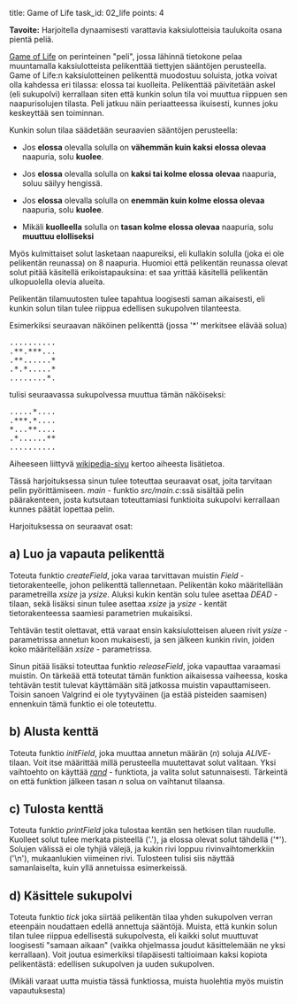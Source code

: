 title: Game of Life
task_id: 02_life
points: 4


**Tavoite:** Harjoitella dynaamisesti varattavia kaksiulotteisia
  taulukoita osana pientä peliä.

[Game of Life] on perinteinen "peli", jossa lähinnä tietokone pelaa
muuntamalla kaksiulotteista pelikenttää tiettyjen sääntöjen
perusteella. Game of Life:n kaksiulotteinen pelikenttä muodostuu
soluista, jotka voivat olla kahdessa eri tilassa: elossa tai
kuolleita. Pelikenttää päivitetään askel (eli sukupolvi) kerrallaan
siten että kunkin solun tila voi muuttua riippuen sen naapurisolujen
tilasta. Peli jatkuu näin periaatteessa ikuisesti, kunnes joku
keskeyttää sen toiminnan.

[Game of Life]: http://en.m.wikipedia.org/wiki/Conway%27s_Game_of_Life

Kunkin solun tilaa säädetään seuraavien sääntöjen perusteella:

  * Jos **elossa** olevalla solulla on **vähemmän kuin kaksi elossa
    olevaa** naapuria, solu **kuolee**.

  * Jos **elossa** olevalla solulla on **kaksi tai kolme elossa
    olevaa** naapuria, soluu säilyy hengissä.

  * Jos **elossa** olevalla solulla on **enemmän kuin kolme elossa
    olevaa** naapuria, solu **kuolee**.

  * Mikäli **kuolleella** solulla on **tasan kolme elossa olevaa**
    naapuria, solu **muuttuu elolliseksi**

Myös kulmittaiset solut lasketaan naapureiksi, eli kullakin solulla
(joka ei ole pelikentän reunassa) on 8 naapuria. Huomioi että
pelikentän reunassa olevat solut pitää käsitellä erikoistapauksina:
et saa yrittää käsitellä pelikentän ulkopuolella olevia alueita.

Pelikentän tilamuutosten tulee tapahtua loogisesti saman aikaisesti,
eli kunkin solun tilan tulee riippua edellisen sukupolven
tilanteesta.

Esimerkiksi seuraavan näköinen pelikenttä (jossa '*' merkitsee elävää
solua) 

<pre>
..........
.**.***...
.**......*
.*.*.....*
........*.</pre>

tulisi seuraavassa sukupolvessa muuttua tämän näköiseksi:

<pre>
.....*....
.***.*....
*...**....
.*......**
..........</pre>

Aiheeseen liittyvä [wikipedia-sivu] kertoo aiheesta lisätietoa.

[wikipedia-sivu]: http://en.m.wikipedia.org/wiki/Conway%27s_Game_of_Life

Tässä harjoituksessa sinun tulee toteuttaa seuraavat osat, joita
tarvitaan pelin pyörittämiseen. *main* - funktio *src/main.c*:ssä
sisältää pelin päärakenteen, josta kutsutaan toteuttamiasi funktioita
sukupolvi kerrallaan kunnes päätät lopettaa pelin.

Harjoituksessa on seuraavat osat:

a) Luo ja vapauta pelikenttä
-----------------------------------

Toteuta funktio *createField*, joka varaa tarvittavan muistin
*Field* - tietorakenteelle, johon pelikenttä tallennetaan. Pelikentän
koko määritellään parametreilla *xsize* ja *ysize*. Aluksi kukin
kentän solu tulee asettaa *DEAD* - tilaan, sekä lisäksi sinun tulee
asettaa *xsize* ja *ysize* - kentät tietorakenteessa saamiesi
parametrien mukaisiksi.

Tehtävän testit olettavat, että varaat ensin kaksiulotteisen alueen
rivit *ysize* - parametrissa annetun koon mukaisesti, ja sen jälkeen
kunkin rivin, joiden koko määritellään *xsize* - parametrissa.

Sinun pitää lisäksi toteuttaa funktio *releaseField*, joka vapauttaa
varaamasi muistin. On tärkeää että toteutat tämän funktion aikaisessa
vaiheessa, koska tehtävän testit tulevat käyttämään sitä jatkossa
muistin vapauttamiseen. Toisin sanoen Valgrind ei ole tyytyväinen (ja
estää pisteiden saamisen) ennenkuin tämä funktio ei ole toteutettu.


b) Alusta kenttä
----------------------

Toteuta funktio *initField*, joka muuttaa annetun määrän (*n*) soluja
*ALIVE*-tilaan. Voit itse määrittää millä perusteella muutettavat
solut valitaan. Yksi vaihtoehto on käyttää *[rand]* - funktiota, ja
valita solut satunnaisesti. Tärkeintä on että funktion jälkeen tasan
*n* solua on vaihtanut tilaansa.

[rand]: http://linux.die.net/man/3/rand


c) Tulosta kenttä
-----------------

Toteuta funktio *printField* joka tulostaa kentän sen hetkisen tilan
ruudulle. Kuolleet solut tulee merkata pisteellä ('.'), ja elossa
olevat solut tähdellä ('*'). Solujen välissä ei ole tyhjiä välejä, ja
kukin rivi loppuu rivinvaihtomerkkiin ('\n'), mukaanlukien viimeinen
rivi. Tulosteen tulisi siis näyttää samanlaiselta, kuin yllä
annetuissa esimerkeissä.


d) Käsittele sukupolvi
-------------------------

Toteuta funktio *tick* joka siirtää pelikentän tilaa yhden sukupolven
verran eteenpäin noudattaen edellä annettuja sääntöjä. Muista, että
kunkin solun tilan tulee riippua edellisestä sukupolvesta, eli kaikki
solut muuttuvat loogisesti "samaan aikaan" (vaikka ohjelmassa joudut
käsittelemään ne yksi kerrallaan). Voit joutua esimerkiksi
tilapäisesti taltioimaan kaksi kopiota pelikentästä: edellisen
sukupolven ja uuden sukupolven.

(Mikäli varaat uutta muistia tässä funktiossa, muista huolehtia myös
muistin vapautuksesta)
